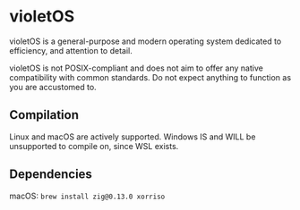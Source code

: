 # violetOS

violetOS is a general-purpose and modern operating system dedicated to efficiency, and attention to detail.

violetOS is not POSIX-compliant and does not aim to offer any native compatibility with common standards. Do not expect anything to function as you are accustomed to.

## Compilation 

Linux and macOS are actively supported. Windows IS and WILL be unsupported to compile on, since WSL exists.

## Dependencies

macOS: `brew install zig@0.13.0 xorriso`
